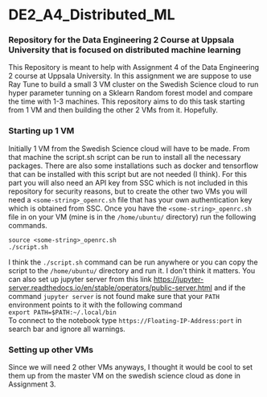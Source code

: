# DE2_A4_Distributed_ML
### Repository for the Data Engineering 2 Course at Uppsala University that is focused on distributed machine learning  
This Repository is meant to help with Assignment 4 of the Data Engineering 2 course at Uppsala University. In this assignment we are suppose to use Ray Tune to build a small 3 VM cluster on the Swedish Science cloud to run hyper parameter tunning on a Sklearn Random forest model and compare the time with 1-3 machines. This repository aims to do this task starting from 1 VM and then building the other 2 VMs from it. Hopefully.  

### Starting up 1 VM  
Initially 1 VM from the Swedish Science cloud will have to be made. From that machine the script.sh script can be run to install all the necessary packages. There are also some installations such as docker and tensorflow that can be installed with this script but are not needed (I think). For this part you will also need an API key from SSC which is not included in this repository for security reasons, but to create the other two VMs you will need a ```<some-string>_openrc.sh``` file that has your own authentication key which is obtained from SSC. Once you have the ```<some-string>_openrc.sh``` file in on your VM (mine is in the ```/home/ubuntu/``` directory) run the following commands.  
    
```source <some-string>_openrc.sh```  
```./script.sh```  

  I think the `./script.sh` command can be run anywhere or you can copy the script to the `/home/ubuntu/` directory and run it. I don't think it matters. You can also set up jupyter server from this link https://jupyter-server.readthedocs.io/en/stable/operators/public-server.html and if the command `jupyter server` is not found make sure that your `PATH` environment points to it with the following command  
  `export PATH=$PATH:~/.local/bin`  
  To connect to the notebook type `https://Floating-IP-Address:port` in search bar and ignore all warnings.  

### Setting up other VMs  
Since we will need 2 other VMs anyways, I thought it would be cool to set them up from the master VM on the swedish science cloud as done in Assignment 3. 
